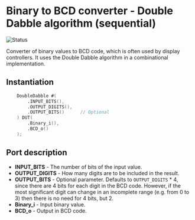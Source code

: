 # Binary to BCD converter - Double Dabble algorithm (sequential)

![Status](https://img.shields.io/badge/STATUS-READY-green.svg)

Converter of binary values to BCD code, which is often used by display controllers. It uses the Double Dabble algorithm in a combinational implementation.

## Instantiation

```verilog
	DoubleDabble #(
		.INPUT_BITS(),
		.OUTPUT_DIGITS(),
		.OUTPUT_BITS()      // Optional
	) DUT(
		.Binary_i(),
		.BCD_o()
	);
```

## Port description

+ **INPUT_BITS** - The number of bits of the input value.
+ **OUTPUT_DIGITS** - How many digits are to be included in the result. 
+ **OUTPUT_BITS** - Optional parameter. Defaults to `OUTPUT_DIGITS` * 4, since there are 4 bits for each digit in the BCD code. However, if the most significant digit can change in an incomplete range (e.g. from 0 to 3) then there is no need for 4 bits, but 2.
+ **Binary_i** - Input binary value.
+ **BCD_o** - Output in BCD code.

